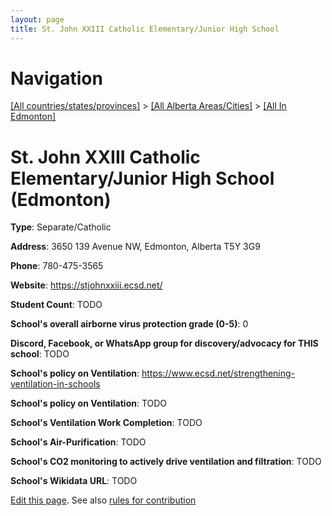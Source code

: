 ```yaml
---
layout: page
title: St. John XXIII Catholic Elementary/Junior High School
---
```

# Navigation

[[All countries/states/provinces]](../../..) > [[All Alberta Areas/Cities]](../..) > [[All In Edmonton]](..)

# St. John XXIII Catholic Elementary/Junior High School (Edmonton)

**Type**: Separate/Catholic

**Address**: 3650 139 Avenue NW, Edmonton, Alberta T5Y 3G9

**Phone**: 780-475-3565

**Website**: <https://stjohnxxiii.ecsd.net/>

**Student Count**: TODO

**School's overall airborne virus protection grade (0-5)**: 0

**Discord, Facebook, or WhatsApp group for discovery/advocacy for THIS school**: TODO

**School's policy on Ventilation**: <https://www.ecsd.net/strengthening-ventilation-in-schools>

**School's policy on Ventilation**: TODO

**School's Ventilation Work Completion**: TODO

**School's Air-Purification**: TODO

**School's CO2 monitoring to actively drive ventilation and filtration**: TODO

**School's Wikidata URL**: TODO


[Edit this page](https://github.com/ventilate-schools/AB/edit/main/./Edmonton/St._John_XXIII_Catholic_Elementary_Junior_High_School.md). See also [rules for contribution](../../../contribution-rules/)